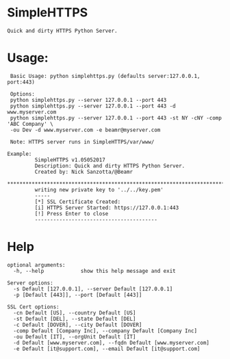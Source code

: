 # SimpleHTTPS
    Quick and dirty HTTPS Python Server.

# Usage:
     Basic Usage: python simplehttps.py (defaults server:127.0.0.1, port:443)
     
     Options:
     python simplehttps.py --server 127.0.0.1 --port 443
     python simplehttps.py --server 127.0.0.1 --port 443 -d www.myserver.com
     python simplehttps.py --server 127.0.0.1 --port 443 -st NY -cNY -comp 'ABC Company' \ 
     -ou Dev -d www.myserver.com -e beamr@myserver.com

     Note: HTTPS server runs in SimpleHTTPS/var/www/

    Example:
             SimpleHTTPS v1.05052017
             Description: Quick and dirty HTTPS Python Server.
             Created by: Nick Sanzotta/@Beamr
             *******************************************************************************
             writing new private key to '../../key.pem'
             -----
             [*] SSL Certificate Created:
             [i] HTTPS Server Started: https://127.0.0.1:443
             [!] Press Enter to close
             ----------------------------------------

# Help
    optional arguments:
      -h, --help            show this help message and exit

    Server options:
      -s Default [127.0.0.1], --server Default [127.0.0.1]
      -p [Default [443]], --port [Default [443]]

    SSL Cert options:
      -cn Default [US], --country Default [US]
      -st Default [DEL], --state Default [DEL]
      -c Default [DOVER], --city Default [DOVER]
      -comp Default [Company Inc], --company Default [Company Inc]
      -ou Default [IT], --orgUnit Default [IT]
      -d Default [www.myserver.com], --fqdn Default [www.myserver.com]
      -e Default [it@support.com], --email Default [it@support.com]



 
 

